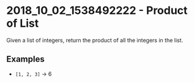 # 2018_10_02_1538492222 - Product of List
Given a list of integers, return the product of all the integers in the list.

## Examples
- `[1, 2, 3]` -> 6
